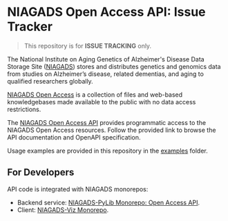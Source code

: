
# NIAGADS Open Access API: Issue Tracker

> This repository is for **ISSUE TRACKING** only.

The National Institute on Aging Genetics of Alzheimer's Disease Data Storage Site ([NIAGADS](https://www.niagads.org/)) stores and distributes genetics and genomics data from studies on Alzheimer’s disease, related dementias, and aging to qualified researchers globally.

[NIAGADS Open Access](https://www.niagads.org/open-access/) is a collection of files and web-based knowledgebases made available to the public with no data access restrictions.

The [NIAGADS Open Access API](https://api.niagads.org) provides programmatic access to the NIAGADS Open Access resources.  Follow the provided link to browse the API documentation and OpenAPI specification.

Usage examples are provided in this repository in the [examples](/examples) folder.

## For Developers

API code is integrated with NIAGADS monorepos:

* Backend service: [NIAGADS-PyLib Monorepo: Open Access API](https://github.com/NIAGADS/niagads-pylib/tree/160eeab66ba56cb8911e5eef0d0115aa893f8a33/projects/open-access-api).
* Client: [NIAGADS-Viz Monorepo](https://github.com/NIAGADS/niagads-viz-monorepo/tree/81ef0a3f424bc9c6210325a793cb70b0724c2e98/apps/open-access-api-client).



